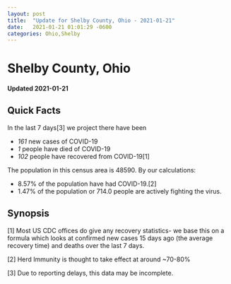 ```yaml
---
layout: post
title:  "Update for Shelby County, Ohio - 2021-01-21"
date:   2021-01-21 01:01:29 -0600
categories: Ohio,Shelby
---
```


# Shelby County, Ohio
#### Updated 2021-01-21

## Quick Facts

In the last 7 days[3] we project there have been
- *161* new cases of COVID-19
- *1* people have died of COVID-19
- *102* people have recovered from COVID-19[1]

The population in this census area is 48590. By our calculations:
- 8.57% of the population have had COVID-19.[2]
- 1.47% of the population or 714.0 people are actively fighting the virus.

## Synopsis




[1] Most US CDC offices do give any recovery statistics- we base this on a formula which looks at confirmed new cases
15 days ago (the average recovery time) and deaths over the last 7 days.

[2] Herd Immunity is thought to take effect at around ~70-80%

[3] Due to reporting delays, this data may be incomplete.
 
    
